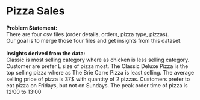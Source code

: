 <h1>Pizza Sales</h1>
<b>Problem Statement: </b><br>
There are four csv files (order details, orders, pizza type, pizzas). <br>
Our goal is to merge those four files and get insights from this dataset. <br> <br>
<b>Insights derived from the data: </b><br>
Classic is most selling category where as chicken is less selling category.
Customer are prefer L size of pizza most.
The Classic Deluxe Pizza is the top selling pizza where as The Brie Carre Pizza is least selling.
The average selling price of pizza is 37$ with quantity of 2 pizzas.
Customers prefer to eat pizza on Fridays, but not on Sundays.
The peak order time of pizza is 12:00 to 13:00
